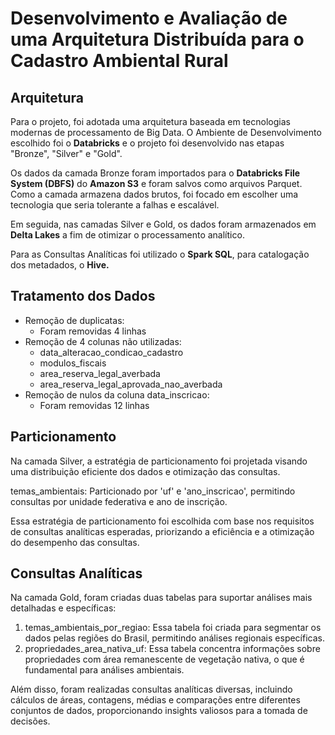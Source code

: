 ﻿# <a name="_ge9zg4swd1q"></a>Desenvolvimento e Avaliação de uma Arquitetura Distribuída para o Cadastro Ambiental Rural

## <a name="_g76opdrensik"></a>Arquitetura


Para o projeto, foi adotada uma arquitetura baseada em tecnologias modernas de processamento de Big Data. O Ambiente de Desenvolvimento escolhido foi o **Databricks** e o projeto foi desenvolvido nas etapas "Bronze", "Silver" e "Gold".

Os dados da camada Bronze foram importados para o **Databricks File System (DBFS)** do **Amazon S3** e foram salvos como arquivos Parquet. Como a camada armazena dados brutos, foi focado em escolher uma tecnologia que seria tolerante a falhas e escalável.

Em seguida, nas camadas Silver e Gold, os dados foram armazenados em **Delta Lakes** a fim de otimizar o processamento analítico.

Para as Consultas Analíticas foi utilizado o **Spark SQL**, para catalogação dos metadados, o **Hive.**
## <a name="_f9axk8o6e3ks"></a>Tratamento dos Dados
- Remoção de duplicatas:
  - Foram removidas 4 linhas
- Remoção de 4 colunas não utilizadas: 
  - data\_alteracao\_condicao\_cadastro
  - modulos\_fiscais
  - area\_reserva\_legal\_averbada
  - area\_reserva\_legal\_aprovada\_nao\_averbada
- Remoção de nulos da coluna data\_inscricao:
  - Foram removidas 12 linhas

## <a name="_h8v0otnsmw91"></a>Particionamento
Na camada Silver, a estratégia de particionamento foi projetada visando uma distribuição eficiente dos dados e otimização das consultas. 

temas\_ambientais: Particionado por 'uf' e 'ano\_inscricao', permitindo consultas por unidade federativa e ano de inscrição.

Essa estratégia de particionamento foi escolhida com base nos requisitos de consultas analíticas esperadas, priorizando a eficiência e a otimização do desempenho das consultas.

## <a name="_ill63m4cvkfm"></a>Consultas Analíticas

Na camada Gold, foram criadas duas tabelas para suportar análises mais detalhadas e específicas:

1. temas\_ambientais\_por\_regiao: Essa tabela foi criada para segmentar os dados pelas regiões do Brasil, permitindo análises regionais específicas.
1. propriedades\_area\_nativa\_uf: Essa tabela concentra informações sobre propriedades com área remanescente de vegetação nativa, o que é fundamental para análises ambientais.

Além disso, foram realizadas consultas analíticas diversas, incluindo cálculos de áreas, contagens, médias e comparações entre diferentes conjuntos de dados, proporcionando insights valiosos para a tomada de decisões.


